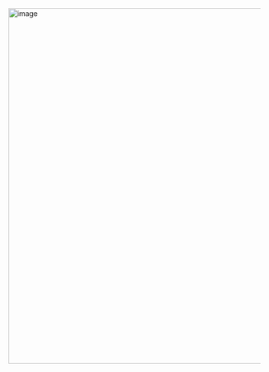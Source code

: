 <img width="894" height="711" alt="image" src="https://github.com/user-attachments/assets/71e7995b-bc29-4432-b1f5-67ae3da4606d" />
